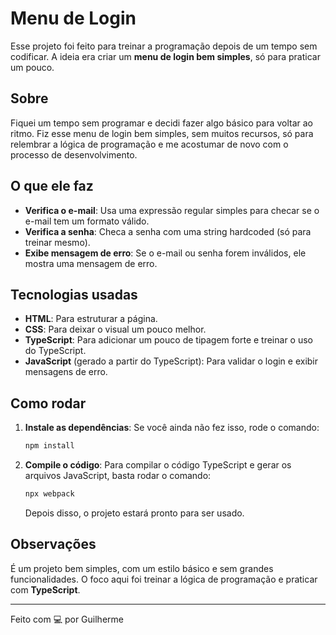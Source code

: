 # Menu de Login

Esse projeto foi feito para treinar a programação depois de um tempo sem codificar. A ideia era criar um **menu de login bem simples**, só para praticar um pouco.

## Sobre

Fiquei um tempo sem programar e decidi fazer algo básico para voltar ao ritmo. Fiz esse menu de login bem simples, sem muitos recursos, só para relembrar a lógica de programação e me acostumar de novo com o processo de desenvolvimento.

## O que ele faz

- **Verifica o e-mail**: Usa uma expressão regular simples para checar se o e-mail tem um formato válido.
- **Verifica a senha**: Checa a senha com uma string hardcoded (só para treinar mesmo).
- **Exibe mensagem de erro**: Se o e-mail ou senha forem inválidos, ele mostra uma mensagem de erro.

## Tecnologias usadas

- **HTML**: Para estruturar a página.
- **CSS**: Para deixar o visual um pouco melhor.
- **TypeScript**: Para adicionar um pouco de tipagem forte e treinar o uso do TypeScript.
- **JavaScript** (gerado a partir do TypeScript): Para validar o login e exibir mensagens de erro.

## Como rodar

1. **Instale as dependências**: Se você ainda não fez isso, rode o comando:

    ```bash
    npm install
    ```

2. **Compile o código**: Para compilar o código TypeScript e gerar os arquivos JavaScript, basta rodar o comando:

    ```bash
    npx webpack
    ```

    Depois disso, o projeto estará pronto para ser usado.

## Observações

É um projeto bem simples, com um estilo básico e sem grandes funcionalidades. O foco aqui foi treinar a lógica de programação e praticar com **TypeScript**.

---

Feito com 💻 por Guilherme
